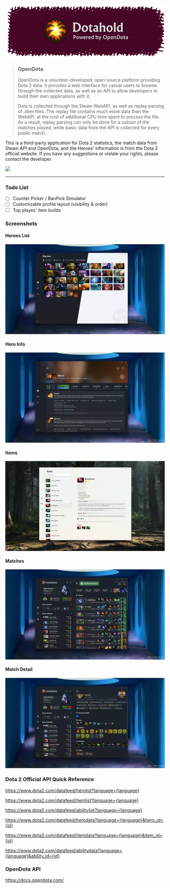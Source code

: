 <img src="Dotahold\Assets\Store\Brand.png">

> ### <b>OpenDota</b>
>
> OpenDota is a volunteer-developed, open source platform providing Dota 2 data. It provides a web interface for casual users to browse through the collected data, as well as an API to allow developers to build their own applications with it.
> 
> Data is collected through the Steam WebAPI, as well as replay parsing of .dem files. The replay file contains much more data than the WebAPI, at the cost of additional CPU time spent to process the file. As a result, replay parsing can only be done for a subset of the matches played, while basic data from the API is collected for every public match.


This is a third-party application for Dota 2 statistics, the match data from Steam API and OpenDota, and the Heroes' information is from the Dota 2 official website. If you have any suggestions or violate your rights, please contact the developer. 

<a href="https://apps.microsoft.com/detail/9nskqn4v8x94?referrer=appbadge&cid=github&mode=direct">
	<img src="https://get.microsoft.com/images/en-us%20dark.svg" width="200"/>
</a>

---

### Todo List

- [ ] Counter Picker / BanPick Simulator
- [ ] Customizable profile layout (visibility & order)
- [ ] Top playes' item builds

### Screenshots

#### Heroes List
![1.png](Dotahold/Assets/Store/1.png)

#### Hero Info
![2.png](Dotahold/Assets/Store/2.png)

#### Items
![3.png](Dotahold/Assets/Store/3.png)

#### Matches
![4.png](Dotahold/Assets/Store/4.png)

#### Match Detail
![5.png](Dotahold/Assets/Store/5.png)

### Dota 2 Official API Quick Reference

https://www.dota2.com/datafeed/herolist?language={language}

https://www.dota2.com/datafeed/itemlist?language={language}

https://www.dota2.com/datafeed/abilitylist?language={language}

https://www.dota2.com/datafeed/herodata?language={language}&hero_id={id}

https://www.dota2.com/datafeed/itemdata?language={language}&item_id={id}

https://www.dota2.com/datafeed/abilitydata?language={language}&ability_id={id}

### OpenDota API

https://docs.opendota.com/
